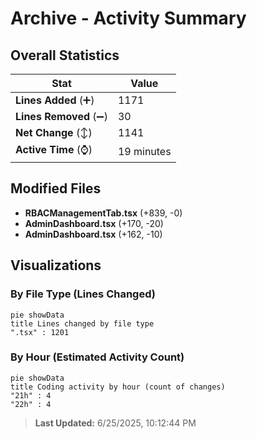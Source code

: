# Archive - Activity Summary 

## Overall Statistics

| Stat                   | Value                                                             |
| ---------------------- | ----------------------------------------------------------------- |
| **Lines Added** (➕)   | 1171                                          |
| **Lines Removed** (➖) | 30                                        |
| **Net Change** (↕)    | 1141                |
| **Active Time** (⌚)   | 19 minutes |


## Modified Files
- **RBACManagementTab.tsx** (+839, -0)
- **AdminDashboard.tsx** (+170, -20)
- **AdminDashboard.tsx** (+162, -10)

## Visualizations

### By File Type (Lines Changed)

```mermaid
pie showData
title Lines changed by file type
".tsx" : 1201
```

### By Hour (Estimated Activity Count)

```mermaid
pie showData
title Coding activity by hour (count of changes)
"21h" : 4
"22h" : 4
```


> **Last Updated:** 6/25/2025, 10:12:44 PM
